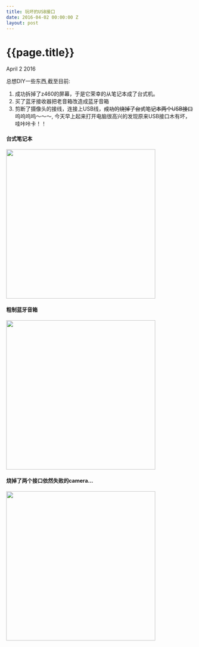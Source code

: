 ```yaml
---
title: 玩坏的USB接口
date: 2016-04-02 00:00:00 Z
layout: post
---
```


{{page.title}}
=====================

<p class="meta">April 2 2016</p>


总想DIY一些东西,截至目前:

1. 成功拆掉了z460的屏幕，于是它荣幸的从笔记本成了台式机。
2. 买了蓝牙接收器把老音箱改造成蓝牙音箱
3. 剪断了摄像头的接线，连接上USB线，~~成功的烧掉了台式笔记本两个USB接口~~
   呜呜呜呜～～～,
   今天早上起来打开电脑很高兴的发现原来USB接口木有坏，哇咔咔卡！！

#### 台式笔记本
<img src="{{site.url}}/images/DIY_pc.jpg"  height="400px" width="400px">

#### 粗制蓝牙音箱
<img src="{{site.url}}/images/DIY_blueteeth_sound.jpg"  height="400px" width="400px">

#### 烧掉了两个接口依然失败的camera...
<img src="{{site.url}}/images/z460_camera_2.jpg"  height="400px" width="400px">


